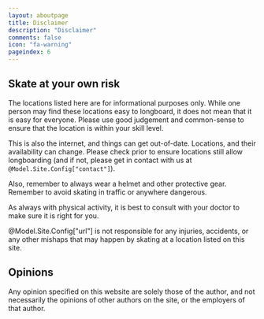 ```yaml
---
layout: aboutpage
title: Disclaimer
description: "Disclaimer"
comments: false
icon: "fa-warning"
pageindex: 6
---
```


## Skate at your own risk

The locations listed here are for informational purposes only.  While one person may find these locations easy to longboard, it does not mean that it is easy for everyone.  Please use good judgement and common-sense to ensure that the location is within your skill level.

This is also the internet, and things can get out-of-date.  Locations, and their availability can change.  Please check prior to ensure locations still allow longboarding (and if not, please get in contact with us at ```@Model.Site.Config["contact"]```).

Also, remember to always wear a helmet and other protective gear.  Remember to avoid skating in traffic or anywhere dangerous.

As always with physical activity, it is best to consult with your doctor to make sure it is right for you.

@Model.Site.Config["url"] is not responsible for any injuries, accidents, or any other mishaps that may happen by skating at a location listed on this site.

## Opinions

Any opinion specified on this website are solely those of the author, and not necessarily the opinions of other authors on the site, or the employers of that author.
